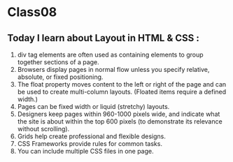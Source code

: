 # Class08

## Today I learn about Layout in HTML & CSS :
1. div tag elements are often used as containing elements
to group together sections of a page.
2. Browsers display pages in normal flow unless you
specify relative, absolute, or fixed positioning.
3. The float property moves content to the left or right
of the page and can be used to create multi-column
layouts. (Floated items require a defined width.)
4. Pages can be fixed width or liquid (stretchy) layouts.
5. Designers keep pages within 960-1000 pixels wide,
and indicate what the site is about within the top 600
pixels (to demonstrate its relevance without scrolling).
6. Grids help create professional and flexible designs.
7. CSS Frameworks provide rules for common tasks.
8. You can include multiple CSS files in one page.